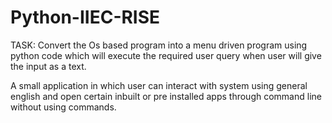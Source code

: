 # Python-IIEC-RISE

TASK: Convert the Os based program into a menu driven program using python code which will execute the required user query when user will give the input as a text.

A small application in which user can interact with system using general english and open certain inbuilt or pre installed apps through command line without using commands.
